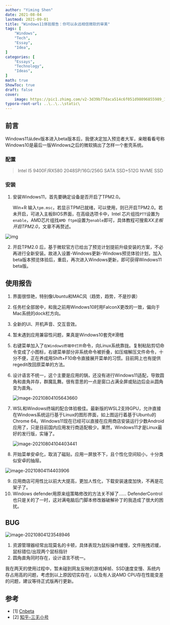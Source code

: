 ```yaml
---
author: "Yiming Shen"
date: 2021-08-04
lastmod: 2021-09-01
title: "Windows11体验报告：你可以永远相信微软的审美"
tags: [
    "Windows",
    "Tech",
    "Essay",
    "Idea",
]
categories: [
    "Essays", 
    "Technology",
    "Ideas",
]
math: true
ShowToc: true
draft: false
cover:
    image: https://pic1.zhimg.com/v2-3d39b77daca514c6f051d98096855989_1440w.jpg
typora-root-url: ..\..\..\static\
---
```


## 前言

Windows11从dev版本进入beta版本后，我便决定加入预览者大军，亲眼看看号称Windows10是最后一版Windows之后的微软搞出了怎样一个套壳系统。

### 配置

>Intel I5 9400F/RX580 2048SP/16G/256G SATA SSD+512G NVME SSD 

### 安装

1. 安装Windows11，首先要确定设备是否开启了TPM2.0。

   Win+R 输入`tpm.msc`，若显示TPM已就绪，可以使用，则已开启TPM2.0。若未开启，可进入主板BIOS界面，在高级选项卡中，Intel 芯片组找`PTT`设置为`enable`，AMD芯片组找`AMD ftpm`设置为`enable`即可，具体教程可搜索*XX主板开启TPM2.0*，文章不再赘述。

![img](/Windows11.assets/%7D/v2-c3061f96b379dafd49e5e833ef87b196_720w.jpg)

2. 开启TPM2.0 后，基于微软官方已给出了预览计划提前升级安装的方案，不必再进行全新安装。故进入设置-Windows更新-Windows预览体验计划，加入beta版本预览体验后，重启，再次进入Windows更新，即可获得Windows11 beta版。

## 使用报告

1. 界面很惊艳，特别像Ubuntu和MAC风（趋势，趋势，不是抄袭）

2. 任务栏全部居中，和我之前用Windows10时用FalconX更改的一致，偏向于Mac系统的dock栏方向。

3. 全新的UI、开机声音、交互音效。

4. 暂未遇到应用兼容性问题，果真是Windows10套壳#滑稽

5. 右键菜单加入了`在Windows终端中打开`命令，向Linux系统靠拢。复制粘贴剪切命令变成了小图标，右键菜单部分非系统命令被折叠，如压缩解压文件命令，十分不便，正在养成用Shift+F10命令直接展开菜单的习惯。目前网上也有提供regedit改回原菜单的方法。

6. 设计语言不统一，这个主要是应用的锅，还没有进行Windows11适配，导致圆角和直角并存，群魔乱舞。很有意思的一点是窗口占满全屏或贴边后会从圆角变为直角。

   ![image-20210804105643660](/Windows11.assets/%7D/v2-74d8a53ec37ac78babdb9e5327144e25_720w-16444113080344.jpg)

7. WSL和Windows终端的配合体验极佳。最新版的WSL2支持GPU，允许直接在Windows系统运行基于Linux的图形界面，如上图运行着基于Ubuntu的Chrome 64。Windows11现在已经可以直接在应用商店安装运行少数Android应用了，只是目前国内应用发行商适配极少。果然，Windows11才是Linux最好的发行版，实锤了。

   ![image-20210804104403441](/Windows11.assets/%7D/v2-211a99eb1ed8fb2fd34c119f3b7cc560_720w.jpg)

8. 开始菜单安卓化，取消了磁贴，应用一屏放不下，且个性化空间较小，十分类似安卓的抽屉。

![image-20210804114403906](/Windows11.assets/%7D/v2-afde1edd3d00608276fb207f1a37f7a9_720w.jpg)

9. 应用商店可用性比以前大大提高，更加人性化，下载安装速度加快，不再是花架子了。
10. Windows defender用原来组策略修改的方法关不掉了…… DefenderControl也只是关的了一时，这对满电脑后门脚本修改器破解补丁的我造成了很大的困扰。

## BUG

![image-20210804123548946](/Windows11.assets/%7D/v2-420609ede194a6d71fe6fae0f16cb14a_720w.jpg)

1. 资源管理器经常出现莫名的卡顿，具体表现为鼠标操作缓慢，文件拖拽迟缓，鼠标错位/出现两个鼠标指针
2. 圆角直角同时存在，设计语言不统一。

我在两天的使用过程中，暂未碰到网友反映的游戏掉帧、SSD速度变慢、系统内存占用高的问题，考虑到以上原因切实存在，以及有人说AMD CPU存在性能变差的问题，建议等待正式版再行更新。





## 参考

- [1] [Cnbeta](https://www.cnbeta.com/articles/tech/1145233.htm)
- [2] [知乎-三无小号](https://www.zhihu.com/question/470149297)